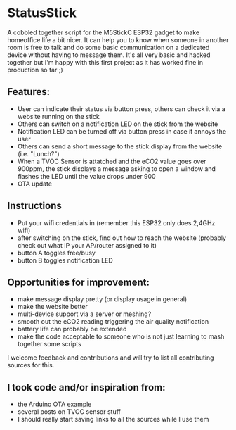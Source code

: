 # StatusStick
A cobbled together script for the M5StickC ESP32 gadget to make homeoffice life a bit nicer. It can help you to know when someone in another room is free to talk and do some basic communication on a dedicated device without having to message them. It's all very basic and hacked together but I'm happy with this first project as it has worked fine in production so far ;)

## Features:
- User can indicate their status via button press, others can check it via a website running on the stick
- Others can switch on a notification LED on the stick from the website
- Notification LED can be turned off via button press in case it annoys the user
- Others can send a short message to the stick display from the website (i.e. "Lunch?")
- When a TVOC Sensor is attatched and the eCO2 value goes over 900ppm, the stick displays a message asking to open a window and flashes the LED until the value drops under 900
- OTA update

## Instructions
- Put your wifi credentials in (remember this ESP32 only does 2,4GHz wifi)
- after switching on the stick, find out how to reach the website (probably check out what IP your AP/router assigned to it)
- button A toggles free/busy
- button B toggles notification LED


## Opportunities for improvement:
- make message display pretty (or display usage in general)
- make the website better
- multi-device support via a server or meshing?
- smooth out the eCO2 reading triggering the air quality notification
- battery life can probably be extended
- make the code acceptable to someone who is not just learning to mash together some scripts

I welcome feedback and contributions and will try to list all contributing sources for this.

## I took code and/or inspiration from:
- the Arduino OTA example
- several posts on TVOC sensor stuff
- I should really start saving links to all the sources while I use them

